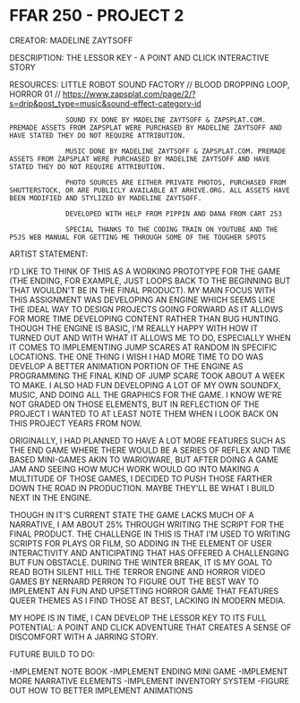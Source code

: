 # FFAR 250 - PROJECT 2

CREATOR:          MADELINE ZAYTSOFF

DESCRIPTION:      THE LESSOR KEY - A POINT AND CLICK INTERACTIVE STORY

RESOURCES:        LITTLE ROBOT SOUND FACTORY // BLOOD DROPPING LOOP, HORROR 01 // https://www.zapsplat.com/page/2/?s=drip&post_type=music&sound-effect-category-id

                  SOUND FX DONE BY MADELINE ZAYTSOFF & ZAPSPLAT.COM. PREMADE ASSETS FROM ZAPSPLAT WERE PURCHASED BY MADELINE ZAYTSOFF AND HAVE STATED THEY DO NOT REQUIRE ATTRIBUTION.

                  MUSIC DONE BY MADELINE ZAYTSOFF & ZAPSPLAT.COM. PREMADE ASSETS FROM ZAPSPLAT WERE PURCHASED BY MADELINE ZAYTSOFF AND HAVE STATED THEY DO NOT REQUIRE ATTRIBUTION.

                  PHOTO SOURCES ARE EITHER PRIVATE PHOTOS, PURCHASED FROM SHUTTERSTOCK, OR ARE PUBLICLY AVAILABLE AT ARHIVE.ORG. ALL ASSETS HAVE BEEN MODIFIED AND STYLIZED BY MADELINE ZAYTSOFF.

                  DEVELOPED WITH HELP FROM PIPPIN AND DANA FROM CART 253

                  SPECIAL THANKS TO THE CODING TRAIN ON YOUTUBE AND THE P5JS WEB MANUAL FOR GETTING ME THROUGH SOME OF THE TOUGHER SPOTS

ARTIST STATEMENT:

I'D LIKE TO THINK OF THIS AS A WORKING PROTOTYPE FOR THE GAME (THE ENDING, FOR EXAMPLE, JUST LOOPS BACK TO THE BEGINNING BUT THAT WOULDN'T BE IN THE FINAL PRODUCT). MY MAIN FOCUS WITH THIS ASSIGNMENT WAS DEVELOPING AN ENGINE WHICH SEEMS LIKE THE IDEAL WAY TO DESIGN PROJECTS GOING FORWARD AS IT ALLOWS FOR MORE TIME DEVELOPING CONTENT RATHER THAN BUG HUNTING. THOUGH THE ENGINE IS BASIC, I'M REALLY HAPPY WITH HOW IT TURNED OUT AND WITH WHAT IT ALLOWS ME TO DO, ESPECIALLY WHEN IT COMES TO IMPLEMENTING JUMP SCARES AT RANDOM IN SPECIFIC LOCATIONS. THE ONE THING I WISH I HAD MORE TIME TO DO WAS DEVELOP A BETTER ANIMATION PORTION OF THE ENGINE AS PROGRAMMING THE FINAL KIND OF JUMP SCARE TOOK ABOUT A WEEK TO MAKE. I ALSO HAD FUN DEVELOPING A LOT OF MY OWN SOUNDFX, MUSIC, AND DOING ALL THE GRAPHICS FOR THE GAME. I KNOW WE'RE NOT GRADED ON THOSE ELEMENTS, BUT IN REFLECTION OF THE PROJECT I WANTED TO AT LEAST NOTE THEM WHEN I LOOK BACK ON THIS PROJECT YEARS FROM NOW.

ORIGINALLY, I HAD PLANNED TO HAVE A LOT MORE FEATURES SUCH AS THE END GAME WHERE THERE WOULD BE A SERIES OF REFLEX AND TIME BASED MINI-GAMES AKIN TO WARIOWARE, BUT AFTER DOING A GAME JAM AND SEEING HOW MUCH WORK WOULD GO INTO MAKING A MULTITUDE OF THOSE GAMES, I DECIDED TO PUSH THOSE FARTHER DOWN THE ROAD IN PRODUCTION. MAYBE THEY'LL BE WHAT I BUILD NEXT IN THE ENGINE.

THOUGH IN IT'S CURRENT STATE THE GAME LACKS MUCH OF A NARRATIVE, I AM ABOUT 25% THROUGH WRITING THE SCRIPT FOR THE FINAL PRODUCT. THE CHALLENGE IN THIS IS THAT I'M USED TO WRITING SCRIPTS FOR PLAYS OR FILM, SO ADDING IN THE ELEMENT OF USER INTERACTIVITY AND ANTICIPATING THAT HAS OFFERED A CHALLENGING BUT FUN OBSTACLE. DURING THE WINTER BREAK, IT IS MY GOAL TO READ BOTH SILENT HILL THE TERROR ENGINE AND HORROR VIDEO GAMES BY NERNARD PERRON TO FIGURE OUT THE BEST WAY TO IMPLEMENT AN FUN AND UPSETTING HORROR GAME THAT FEATURES QUEER THEMES AS I FIND THOSE AT BEST, LACKING IN MODERN MEDIA.

MY HOPE IS IN TIME, I CAN DEVELOP THE LESSOR KEY TO ITS FULL POTENTIAL: A POINT AND CLICK ADVENTURE THAT CREATES A SENSE OF DISCOMFORT WITH A JARRING STORY.

FUTURE BUILD TO DO:

-IMPLEMENT NOTE BOOK
-IMPLEMENT ENDING MINI GAME
-IMPLEMENT MORE NARRATIVE ELEMENTS
-IMPLEMENT INVENTORY SYSTEM
-FIGURE OUT HOW TO BETTER IMPLEMENT ANIMATIONS
